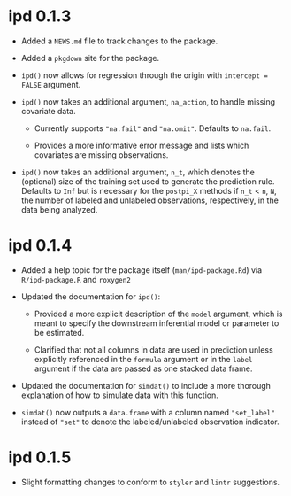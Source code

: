 # ipd 0.1.3

* Added a `NEWS.md` file to track changes to the package.

* Added a `pkgdown` site for the package.

* `ipd()` now allows for regression through the origin with `intercept = FALSE` argument.
  
* `ipd()` now takes an additional argument, `na_action`, to handle missing covariate data.

  * Currently supports `"na.fail"` and `"na.omit"`. Defaults to `na.fail`.
  
  * Provides a more informative error message and lists which covariates are missing observations.
  
* `ipd()` now takes an additional argument, `n_t`, which denotes the (optional) size of the training set used to generate the prediction rule. Defaults to `Inf` but is necessary for the `postpi_X` methods if `n_t` < `n`, `N`, the number of labeled and unlabeled observations, respectively, in the data being analyzed.

# ipd 0.1.4

* Added a help topic for the package itself (`man/ipd-package.Rd`) via `R/ipd-package.R` and `roxygen2`

* Updated the documentation for `ipd()`:

  * Provided a more explicit description of the `model` argument, which is meant to specify the downstream inferential model or parameter to be estimated.
  
  * Clarified that not all columns in data are used in prediction unless explicitly referenced in the `formula` argument or in the `label` argument if the data are passed as one stacked data frame. 

* Updated the documentation for `simdat()` to include a more thorough explanation of how to simulate data with this function. 

* `simdat()` now outputs a `data.frame` with a column named `"set_label"` instead of `"set"` to denote the labeled/unlabeled observation indicator.

# ipd 0.1.5

* Slight formatting changes to conform to `styler` and `lintr` suggestions.
